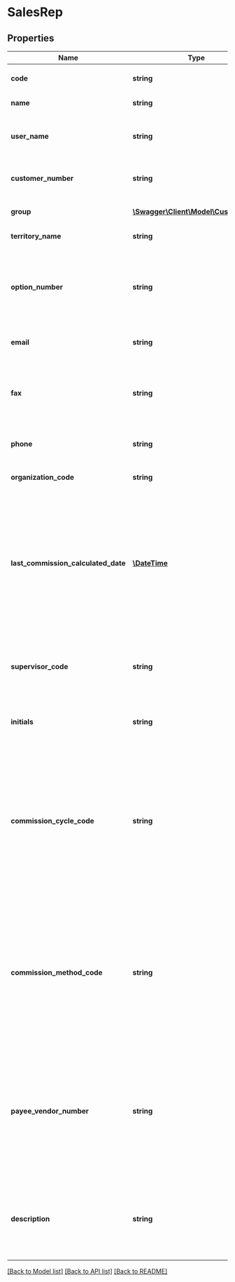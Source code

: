 # SalesRep

## Properties
Name | Type | Description | Notes
------------ | ------------- | ------------- | -------------
**code** | **string** | Returns the sales rep number | [optional] 
**name** | **string** | Name of Sales Rep | [optional] 
**user_name** | **string** | Mapped user description, if exists. Otherwise, same as name. | [optional] 
**customer_number** | **string** | Customer Number of owning customer | [optional] 
**group** | [**\Swagger\Client\Model\CustomValue**](CustomValue.md) | Sales Rep Group Name and Code | [optional] 
**territory_name** | **string** | Sales Rep&#39;s Territory | [optional] 
**option_number** | **string** | Option number for the current sales rep.  The option number is a client specific attribute of a sales representative. | [optional] 
**email** | **string** | Email address for the current sales rep | [optional] 
**fax** | **string** | Fax number for the current sales rep.  The fax number is the telephone number of the sales rep&#39;s fax machine. | [optional] 
**phone** | **string** | Phone number for the current sales rep. | [optional] 
**organization_code** | **string** | Organization Code for the current sales rep. | [optional] 
**last_commission_calculated_date** | [**\DateTime**](\DateTime.md) | Last commission calculated date for the current sales rep.  This is the date the last commissions were calculated for this sales representative   (by the process COM310). | [optional] 
**supervisor_code** | **string** | Sales rep supervisor for the current sales rep.  This is a sales rep number of another sales rep. | [optional] 
**initials** | **string** | Sales rep initials for the current sales rep | [optional] 
**commission_cycle_code** | **string** | Commission cycle for the current sales rep.  The commission cycle indicates when commissions are paid (Monthly, Bimonthly, Weekly,...).  These values are setup at CDSVLU. Keyword name: COM-CYC. | [optional] 
**commission_method_code** | **string** | Commission method for the current sales rep.  The commission method indicates whether commissions are paid through A/P (&#39;A&#39;) or   payroll (&#39;P&#39;). Blank means \&quot;not used\&quot;. | [optional] 
**payee_vendor_number** | **string** | Sales rep payee number for the current sales rep.   The sales rep payee number identifies a vendor or an employee.  These values are setup at CDSVLU. Keyword name: SLM-EMP. | [optional] 
**description** | **string** | Sales rep description for the current sales rep. This field is a   concatenation of the name, territory, and group. | [optional] 

[[Back to Model list]](../README.md#documentation-for-models) [[Back to API list]](../README.md#documentation-for-api-endpoints) [[Back to README]](../README.md)


